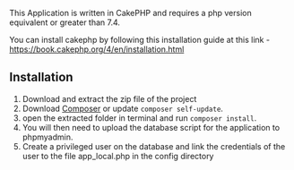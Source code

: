 
This Application is written in CakePHP and requires a php version equivalent or greater than 7.4.

You can install cakephp by following this installation guide at this link
    - https://book.cakephp.org/4/en/installation.html


## Installation

1. Download and extract the zip file of the project
2. Download [Composer](https://getcomposer.org/download/) or update `composer self-update`.
3. open the extracted folder in terminal and run `composer install`.
4. You will then need to upload the database script for the application to phpmyadmin.
5. Create a privileged user on the database and link the credentials of the user to the file app_local.php in the config directory







